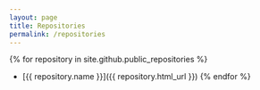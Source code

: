 ```yaml
---
layout: page
title: Repositories
permalink: /repositories
---
```


{% for repository in site.github.public_repositories %}
  * [{{ repository.name }}]({{ repository.html_url }})
{% endfor %}